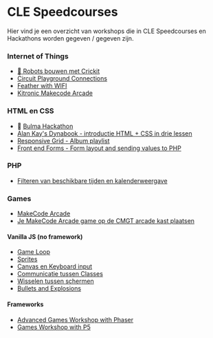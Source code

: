 # CLE Speedcourses

Hier vind je een overzicht van workshops die in CLE Speedcourses en Hackathons worden gegeven / gegeven zijn.

### Internet of Things

- [🤖 Robots bouwen met Crickit](./crickit/readme.md)
- [Circuit Playground Connections](./circuit-playground/readme.md)
- [Feather with WIFI](./feather-iot/readme.md)
- [Kitronic Makecode Arcade](./makecode-arcade.md)

### HTML en CSS

- 🐉 [Bulma Hackathon](./bulma/)
- [Alan Kay's Dynabook - introductie HTML + CSS in drie lessen](https://github.com/HR-CMGT/alankay-dynabook)
- [Responsive Grid - Album playlist](./layout-animation/)
- [Front end Forms - Form layout and sending values to PHP](./front-end-forms/)

### PHP

- [Filteren van beschikbare tijden en kalenderweergave](https://github.com/HR-CMGT/speed-course-available-dates)
  
### Games

- [MakeCode Arcade](https://arcade.makecode.com)
- [Je MakeCode Arcade game op de CMGT arcade kast plaatsen](https://github.com/HR-CMGT/arcade-game?tab=readme-ov-file#makecode-arcade)

#### Vanilla JS (no framework)

- [Game Loop](./gameloop)
- [Sprites](./sprites)
- [Canvas en Keyboard input](./canvas-keyboard)
- [Communicatie tussen Classes](https://github.com/HR-CMGT/CLE-speedcourses/tree/master/custom-events)
- [Wisselen tussen schermen](https://github.com/HR-CMGT/CLE-speedcourses/tree/master/screens)
- [Bullets and Explosions](./bullets-explosions/)

#### Frameworks

- [Advanced Games Workshop with Phaser](https://github.com/HR-CMGT/CLE4-phaser-workshop)
- [Games Workshop with P5](https://github.com/HR-CMGT/CLE4-P5-workshop)
